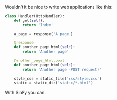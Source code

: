 Wouldn't it be nice to write web applications like this:

```python
class Handler(HttpHandler):
    def get(self):
        return 'Index'

    a_page = response('A page')

    @response
    def another_page_html(self):
        return 'Another page'

    @another_page_html.post
    def another_page_html(self):
        return 'Another page (POST request)'

    style_css = static_file('css/style.css')
    static = static_dir('static/*.html')
```

Ẁith SinPy you can.
